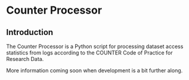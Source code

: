 # Counter Processor

## Introduction

The Counter Processor is a Python script for processing dataset access statistics from logs
according to the COUNTER Code of Practice for Research Data.

More information coming soon when development is a bit further along.
